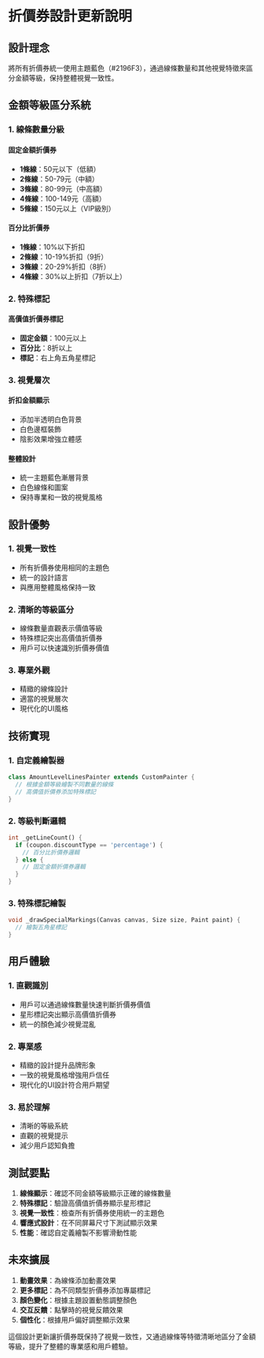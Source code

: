 # 折價券設計更新說明

## 設計理念

將所有折價券統一使用主題藍色（#2196F3），通過線條數量和其他視覺特徵來區分金額等級，保持整體視覺一致性。

## 金額等級區分系統

### 1. 線條數量分級

#### 固定金額折價券
- **1條線**：50元以下（低額）
- **2條線**：50-79元（中額）
- **3條線**：80-99元（中高額）
- **4條線**：100-149元（高額）
- **5條線**：150元以上（VIP級別）

#### 百分比折價券
- **1條線**：10%以下折扣
- **2條線**：10-19%折扣（9折）
- **3條線**：20-29%折扣（8折）
- **4條線**：30%以上折扣（7折以上）

### 2. 特殊標記

#### 高價值折價券標記
- **固定金額**：100元以上
- **百分比**：8折以上
- **標記**：右上角五角星標記

### 3. 視覺層次

#### 折扣金額顯示
- 添加半透明白色背景
- 白色邊框裝飾
- 陰影效果增強立體感

#### 整體設計
- 統一主題藍色漸層背景
- 白色線條和圖案
- 保持專業和一致的視覺風格

## 設計優勢

### 1. 視覺一致性
- 所有折價券使用相同的主題色
- 統一的設計語言
- 與應用整體風格保持一致

### 2. 清晰的等級區分
- 線條數量直觀表示價值等級
- 特殊標記突出高價值折價券
- 用戶可以快速識別折價券價值

### 3. 專業外觀
- 精緻的線條設計
- 適當的視覺層次
- 現代化的UI風格

## 技術實現

### 1. 自定義繪製器
```dart
class AmountLevelLinesPainter extends CustomPainter {
  // 根據金額等級繪製不同數量的線條
  // 高價值折價券添加特殊標記
}
```

### 2. 等級判斷邏輯
```dart
int _getLineCount() {
  if (coupon.discountType == 'percentage') {
    // 百分比折價券邏輯
  } else {
    // 固定金額折價券邏輯
  }
}
```

### 3. 特殊標記繪製
```dart
void _drawSpecialMarkings(Canvas canvas, Size size, Paint paint) {
  // 繪製五角星標記
}
```

## 用戶體驗

### 1. 直觀識別
- 用戶可以通過線條數量快速判斷折價券價值
- 星形標記突出顯示高價值折價券
- 統一的顏色減少視覺混亂

### 2. 專業感
- 精緻的設計提升品牌形象
- 一致的視覺風格增強用戶信任
- 現代化的UI設計符合用戶期望

### 3. 易於理解
- 清晰的等級系統
- 直觀的視覺提示
- 減少用戶認知負擔

## 測試要點

1. **線條顯示**：確認不同金額等級顯示正確的線條數量
2. **特殊標記**：驗證高價值折價券顯示星形標記
3. **視覺一致性**：檢查所有折價券使用統一的主題色
4. **響應式設計**：在不同屏幕尺寸下測試顯示效果
5. **性能**：確認自定義繪製不影響滑動性能

## 未來擴展

1. **動畫效果**：為線條添加動畫效果
2. **更多標記**：為不同類型折價券添加專屬標記
3. **顏色變化**：根據主題設置動態調整顏色
4. **交互反饋**：點擊時的視覺反饋效果
5. **個性化**：根據用戶偏好調整顯示效果

這個設計更新讓折價券既保持了視覺一致性，又通過線條等特徵清晰地區分了金額等級，提升了整體的專業感和用戶體驗。

